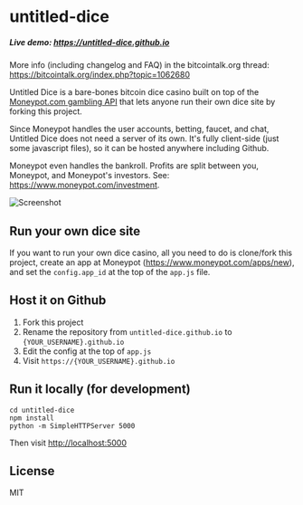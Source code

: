 # untitled-dice

##### Live demo: https://untitled-dice.github.io

More info (including changelog and FAQ) in the bitcointalk.org thread: https://bitcointalk.org/index.php?topic=1062680

Untitled Dice is a bare-bones bitcoin dice casino built on top of the [Moneypot.com gambling API](https://www.moneypot.com/api-docs.html) that lets anyone run their own dice site by forking this project.

Since Moneypot handles the user accounts, betting, faucet, and chat, Untitled Dice does not need a server of its own. It's fully client-side (just some javascript files), so it can be hosted anywhere including Github.

Moneypot even handles the bankroll. Profits are split between you, Moneypot, and Moneypot's investors. See: <https://www.moneypot.com/investment>.

![Screenshot](http://i.imgur.com/dTwOR01.png)

## Run your own dice site

If you want to run your own dice casino, all you need to do is clone/fork this project, create an app at Moneypot (https://www.moneypot.com/apps/new), and set the `config.app_id` at the top of the `app.js` file.

## Host it on Github

1. Fork this project
2. Rename the repository from `untitled-dice.github.io` to `{YOUR_USERNAME}.github.io`
3. Edit the config at the top of `app.js`
4. Visit `https://{YOUR_USERNAME}.github.io`

## Run it locally (for development)

    cd untitled-dice
    npm install
    python -m SimpleHTTPServer 5000

Then visit <http://localhost:5000>

## License

MIT
